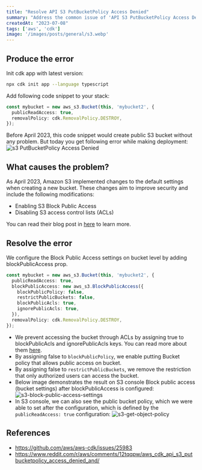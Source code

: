 ```yaml
---
title: "Resolve API S3 PutBucketPolicy Access Denied"
summary: "Address the common issue of 'API S3 PutBucketPolicy Access Denied' that arises when deploying S3 bucket with public access. The problem stems from changes implemented by Amazon S3 in April 2023, which altered the default settings for new buckets."
createdAt: "2023-07-08"
tags: ['aws', 'cdk']
image: '/images/posts/general/s3.webp'
---
```


## Produce the error

Init cdk app with latest version:

```bash
npx cdk init app --language typescript
```

Add following code snippet to your stack:

```ts filename-app-stack
const mybucket = new aws_s3.Bucket(this, 'mybucket2', {
  publicReadAccess: true,
  removalPolicy: cdk.RemovalPolicy.DESTROY,
});
```
Before April 2023, this code snippet would create public S3 bucket without any problem. But today you get following error while making deployment:
![s3 PutBucketPolicy Access Denied](/images/posts/resolve-api-s3-putbucketpolicy-access-denied/access-denied.png)


## What causes the problem?
As April 2023, Amazon S3 implemented changes to the default settings when creating a new bucket. These changes aim to improve security and include the following modifications:
- Enabling S3 Block Public Access
- Disabling S3 access control lists (ACLs)


You can read their blog post in [here](https://aws.amazon.com/about-aws/whats-new/2022/12/amazon-s3-automatically-enable-block-public-access-disable-access-control-lists-buckets-april-2023/) to learn more.

## Resolve the error

We configure the Block Public Access settings on bucket level by adding blockPublicAccess prop. 

```ts filename-app-stack
const mybucket = new aws_s3.Bucket(this, 'mybucket2', {
  publicReadAccess: true,
  blockPublicAccess: new aws_s3.BlockPublicAccess({
    blockPublicPolicy: false,
    restrictPublicBuckets: false,
    blockPublicAcls: true, 
    ignorePublicAcls: true,
  }),
  removalPolicy: cdk.RemovalPolicy.DESTROY,
});
```

- We prevent accessing the bucket through ACLs by assigning true to blockPublicAcls and ignorePublicAcls keys. You can read more about them [here](https://docs.aws.amazon.com/AmazonS3/latest/userguide/access-control-block-public-access.html#access-control-block-public-access-options:~:text=your%20S3%20buckets-,Block%20public%20access%20settings,-S3%20Block%20Public).
- By assigning false to `blockPublicPolicy`, we enable putting Bucket policy that allows public access on bucket.
- By assigning false to `restrictPublicBuckets`, we remove the restriction that only authorized users can access the bucket.
- Below image demonstrates the result on S3 console Block public access (bucket settings) after blockPublicAccess is configured:
![s3-block-public-access-settings](/images/posts/resolve-api-s3-putbucketpolicy-access-denied/s3-block-public-access-settings.png)
- In S3 console, we can also see the public bucket policy, which we were able to set after the configuration, which is defined by the `publicReadAccess: true` configuration:
![s3-get-object-policy](/images/posts/resolve-api-s3-putbucketpolicy-access-denied/s3-get-object-policy.png)

## References
- https://github.com/aws/aws-cdk/issues/25983
- https://www.reddit.com/r/aws/comments/12tqqpw/aws_cdk_api_s3_putbucketpolicy_access_denied_and/ 
